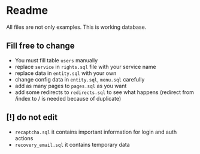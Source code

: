 # Readme

All files are not only examples. This is working database. 

## Fill free to change

- You must fill table `users` manually
- replace `service` in `rights.sql` file with your service name
- replace data in `entity.sql` with your own
- change config data in `entity.sql`, `menu.sql` carefully
- add as many pages to `pages.sql` as you want
- add some redirects to `redirects.sql` to see what happens (redirect from /index to / is needed because of duplicate)

## [!] do not edit

- `recaptcha.sql` it contains important information for login and auth actions
- `recovery_email.sql` it contains temporary data

